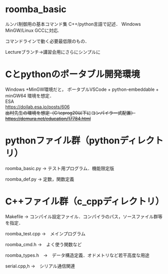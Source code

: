 # roomba_basic
ルンバ制御用の基本コマンド集
C++/python言語で記述．
Windows MinGW/Linux GCCに対応.

コマンドラインで動く必要最低限のもの．

Lectureブランチ→講習会用にさらにシンプルに

# Cとpythonのポータブル開発環境
Windows +MinGW環境だと，
ポータブルVSCode + python-embeddable + minGW64 環境を想定．<br>
ESA <br>
https://doilab.esa.io/posts/606
<br>
<s>出村先生の環境を想定（C:\cprog20以下にコンパイラ一式配置）
https://demura.net/education/17784.html
</s>

# pythonファイル群（pythonディレクトリ）
roomba_basic.py → テスト用プログラム．機能限定版

roomba_def.py → 定数，関数定義

# C++ファイル群（c_cppディレクトリ）
Makefile → コンパイル設定ファイル．コンパイラのパス，ソースファイル群等を指定．

roomba_test.cpp →　メインプログラム

roomba_cmd.h →　よく使う関数など

roomba_types.h　→　データ構造定義．オドメトリなど若干高度な用途

serial.cpp,h →　シリアル通信関連



